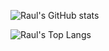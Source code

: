 ![Raul's GitHub stats](https://github-readme-stats.vercel.app/api?username=ctrlraul&show_icons=true&theme=algolia&count_private=true)

![Raul's Top Langs](https://github-readme-stats.vercel.app/api/top-langs/?username=ctrlraul&theme=algolia&layout=compact)
